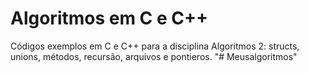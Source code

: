 # Algoritmos em C e C++
Códigos exemplos em C e C++ para a disciplina Algoritmos 2: structs, unions, métodos, recursão, arquivos e pontieros.
"# Meusalgoritmos" 
